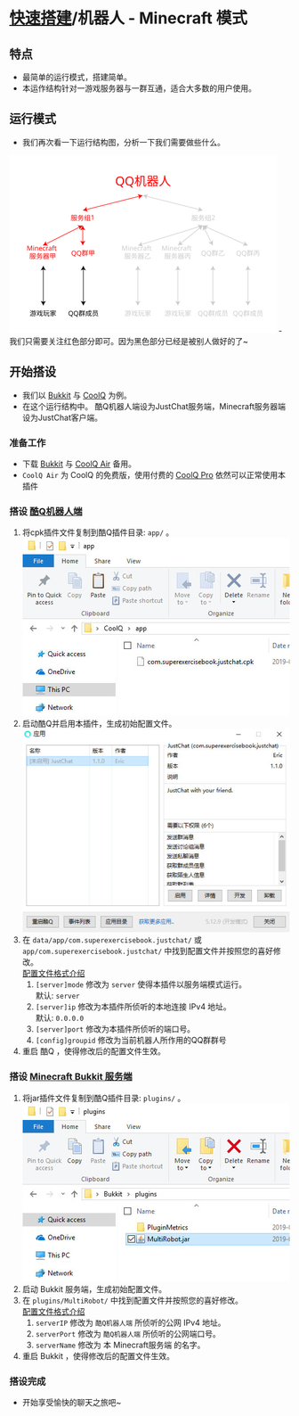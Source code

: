 # [快速搭建](../)/机器人 - Minecraft 模式

## 特点
- 最简单的运行模式，搭建简单。
- 本运作结构针对一游戏服务器与一群互通，适合大多数的用户使用。

## 运行模式
- 我们再次看一下运行结构图，分析一下我们需要做些什么。  
<img src="../image/structure1.svg" width="480"/>
- 我们只需要关注红色部分即可。因为黑色部分已经是被别人做好的了~

## 开始搭设
- 我们以 [Bukkit](../../install/bukkit/) 与 [CoolQ](../../install/coolq/) 为例。
- 在这个运行结构中。 酷Q机器人端设为JustChat服务端，Minecraft服务器端设为JustChat客户端。
### 准备工作
- 下载 [Bukkit](https://bukkit.org) 与 [CoolQ Air](https://cqp.im/air) 备用。   
- `CoolQ Air` 为 CoolQ 的免费版，使用付费的 [CoolQ Pro](https://cqp.im/pro) 依然可以正常使用本插件

### 搭设 [酷Q机器人端](../../install/coolq/)
1. 将cpk插件文件复制到酷Q插件目录: `app/` 。  
![](../image/cq_0.jpg)
1. 启动酷Q并启用本插件，生成初始配置文件。  
![](../image/cq_1.jpg)
1. 在 `data/app/com.superexercisebook.justchat/` 或 `app/com.superexercisebook.justchat/` 中找到配置文件并按照您的喜好修改。  
[配置文件格式介绍](../../install/coolq/#配置文件)  
	1. `[server]mode` 修改为 `server` 使得本插件以服务端模式运行。  
	默认: `server`
	1. `[server]ip` 修改为本插件所侦听的本地连接 IPv4 地址。   
	默认: `0.0.0.0`
	1. `[server]port` 修改为本插件所侦听的端口号。
	1. `[config]groupid` 修改为当前机器人所作用的QQ群群号
1. 重启 酷Q ，使得修改后的配置文件生效。

### 搭设 [Minecraft Bukkit 服务端](../../install/bukkit/)
1. 将jar插件文件复制到酷Q插件目录: `plugins/` 。  
![](../image/bukkit_0.jpg)
1. 启动 Bukkit 服务端，生成初始配置文件。
1. 在 `plugins/MultiRobot/`  中找到配置文件并按照您的喜好修改。  
[配置文件格式介绍](../../install/bukkit/#配置文件)  
	1. `serverIP` 修改为 `酷Q机器人端` 所侦听的公网 IPv4 地址。
	1. `serverPort` 修改为 `酷Q机器人端` 所侦听的公网端口号。
	1. `serverName` 修改为 本 Minecraft服务端 的名字。
1. 重启 Bukkit ，使得修改后的配置文件生效。

### 搭设完成
- 开始享受愉快的聊天之旅吧~